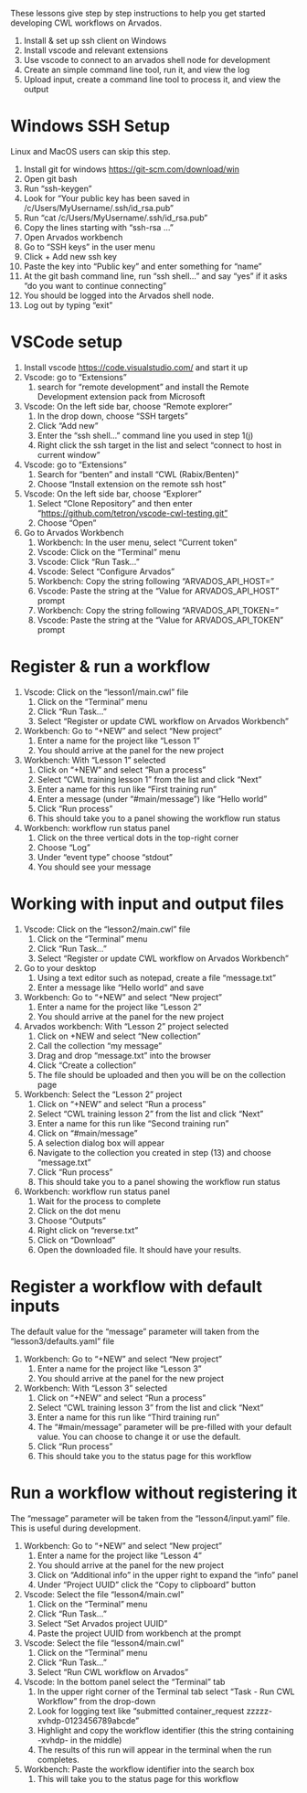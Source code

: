 These lessons give step by step instructions to help you get started
developing CWL workflows on Arvados.

1. Install & set up ssh client on Windows
1. Install vscode and relevant extensions
1. Use vscode to connect to an arvados shell node for development
1. Create an simple command line tool, run it, and view the log
1. Upload input, create a command line tool to process it, and view the output

# Windows SSH Setup

Linux and MacOS users can skip this step.

1. Install git for windows https://git-scm.com/download/win
1. Open git bash
1. Run “ssh-keygen”
1. Look for “Your public key has been saved in /c/Users/MyUsername/.ssh/id_rsa.pub”
1. Run “cat /c/Users/MyUsername/.ssh/id_rsa.pub”
1. Copy the lines starting with “ssh-rsa …”
1. Open Arvados workbench
1. Go to “SSH keys” in the user menu
1. Click + Add new ssh key
1. Paste the key into “Public key” and enter something for “name”
1. At the git bash command line, run “ssh shell…” and say “yes” if it asks “do you want to continue connecting”
1. You should be logged into the Arvados shell node.
1. Log out by typing “exit”

# VSCode setup

1. Install vscode https://code.visualstudio.com/ and start it up
1. Vscode: go to “Extensions”
   1. search for “remote development” and install the Remote Development extension pack from Microsoft
1. Vscode: On the left side bar, choose “Remote explorer”
   1. In the drop down, choose “SSH targets”
   1. Click “Add new”
   1. Enter the “ssh shell…” command line you used in step 1(j)
   1. Right click the ssh target in the list and select “connect to host in current window”
1. Vscode: go to “Extensions”
   1. Search for “benten” and install “CWL (Rabix/Benten)”
   1. Choose “Install extension on the remote ssh host”
1. Vscode: On the left side bar, choose “Explorer”
   1. Select “Clone Repository” and then enter “https://github.com/tetron/vscode-cwl-testing.git”
   1. Choose “Open”
1. Go to Arvados Workbench
   1. Workbench: In the user menu, select “Current token”
   1. Vscode: Click on the “Terminal” menu
   1. Vscode: Click “Run Task…”
   1. Vscode: Select “Configure Arvados”
   1. Workbench: Copy the string following “ARVADOS_API_HOST=”
   1. Vscode: Paste the string at the “Value for ARVADOS_API_HOST” prompt
   1. Workbench: Copy the string following “ARVADOS_API_TOKEN=”
   1. Vscode: Paste the string at the “Value for ARVADOS_API_TOKEN” prompt

# Register & run a workflow

1. Vscode: Click on the “lesson1/main.cwl” file
   1. Click on the “Terminal” menu
   1. Click “Run Task…”
   1. Select “Register or update CWL workflow on Arvados Workbench”
1. Workbench: Go to “+NEW” and select “New project”
   1. Enter a name for the project like “Lesson 1”
   1. You should arrive at the panel for the new project
1. Workbench: With “Lesson 1” selected
   1. Click on “+NEW” and select “Run a process”
   1. Select “CWL training lesson 1” from the list and click “Next”
   1. Enter a name for this run like “First training run”
   1. Enter a message (under “#main/message”) like “Hello world”
   1. Click “Run process”
   1. This should take you to a panel showing the workflow run status
1. Workbench: workflow run status panel
   1. Click on the three vertical dots in the top-right corner
   1. Choose “Log”
   1. Under “event type” choose “stdout”
   1. You should see your message

# Working with input and output files

1. Vscode: Click on the “lesson2/main.cwl” file
   1. Click on the “Terminal” menu
   1. Click “Run Task…”
   1. Select “Register or update CWL workflow on Arvados Workbench”
1. Go to your desktop
   1. Using a text editor such as notepad, create a file “message.txt”
   1. Enter a message like “Hello world” and save
1. Workbench: Go to “+NEW” and select “New project”
   1. Enter a name for the project like “Lesson 2”
   1. You should arrive at the panel for the new project
1. Arvados workbench: With “Lesson 2” project selected
   1. Click on +NEW and select “New collection”
   1. Call the collection “my message”
   1. Drag and drop “message.txt” into the browser
   1. Click “Create a collection”
   1. The file should be uploaded and then you will be on the collection page
1. Workbench: Select the “Lesson 2” project
   1. Click on “+NEW” and select “Run a process”
   1. Select “CWL training lesson 2” from the list and click “Next”
   1. Enter a name for this run like “Second training run”
   1. Click on “#main/message”
   1. A selection dialog box will appear
   1. Navigate to the collection you created in step (13) and choose “message.txt”
   1. Click “Run process”
   1. This should take you to a panel showing the workflow run status
1. Workbench: workflow run status panel
   1. Wait for the process to complete
   1. Click on the dot menu
   1. Choose “Outputs”
   1. Right click on “reverse.txt”
   1. Click on “Download”
   1. Open the downloaded file.  It should have your results.

# Register a workflow with default inputs

The default value for the “message” parameter will taken from the “lesson3/defaults.yaml” file

1. Workbench: Go to “+NEW” and select “New project”
   1. Enter a name for the project like “Lesson 3”
   1. You should arrive at the panel for the new project
1. Workbench: With “Lesson 3” selected
   1. Click on “+NEW” and select “Run a process”
   1. Select “CWL training lesson 3” from the list and click “Next”
   1. Enter a name for this run like “Third training run”
   1. The “#main/message” parameter will be pre-filled with your default value.  You can choose to change it or use the default.
   1. Click “Run process”
   1. This should take you to the status page for this workflow

# Run a workflow without registering it

The “message” parameter will be taken from the “lesson4/input.yaml” file.  This is useful during development.

1. Workbench: Go to “+NEW” and select “New project”
   1. Enter a name for the project like “Lesson 4”
   1. You should arrive at the panel for the new project
   1. Click on “Additional info” in the upper right to expand the “info” panel
   1. Under “Project UUID” click the “Copy to clipboard” button
1. Vscode: Select the file “lesson4/main.cwl”
   1. Click on the “Terminal” menu
   1. Click “Run Task…”
   1. Select “Set Arvados project UUID”
   1. Paste the project UUID from workbench at the prompt
1. Vscode: Select the file “lesson4/main.cwl”
   1. Click on the “Terminal” menu
   1. Click “Run Task…”
   1. Select “Run CWL workflow on Arvados”
1. Vscode: In the bottom panel select the “Terminal” tab
   1. In the upper right corner of the Terminal tab select “Task - Run CWL Workflow” from the drop-down
   1. Look for logging text like “submitted container_request zzzzz-xvhdp-0123456789abcde”
   1. Highlight and copy the workflow identifier (this the string containing -xvhdp- in the middle)
   1. The results of this run will appear in the terminal when the run completes.
1. Workbench: Paste the workflow identifier into the search box
   1. This will take you to the status page for this workflow
